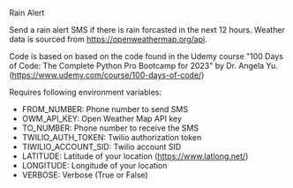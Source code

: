 Rain Alert

Send a rain alert SMS if there is rain forcasted in the next 12 hours. 
Weather data is sourced from https://openweathermap.org/api.

Code is based on based on the code found in the Udemy course 
"100 Days of Code: The Complete Python Pro Bootcamp for 2023" 
by Dr. Angela Yu. (https://www.udemy.com/course/100-days-of-code/)

Requires following environment variables:

* FROM_NUMBER: Phone number to send SMS
* OWM_API_KEY: Open Weather Map API key
* TO_NUMBER: Phone number to receive the SMS
* TWILIO_AUTH_TOKEN: Twilio authorization token
* TIWILIO_ACCOUNT_SID: Twilio account SID
* LATITUDE: Latitude of your location (https://www.latlong.net/)
* LONGITUDE: Longitude of your location
* VERBOSE: Verbose (True or False)
